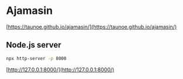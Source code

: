 # Ajamasin

[https://taunoe.github.io/ajamasin/](https://taunoe.github.io/ajamasin/)

## Node.js server

```Bash
npx http-server -p 8000

```

[http://127.0.0.1:8000/](http://127.0.0.1:8000/)

